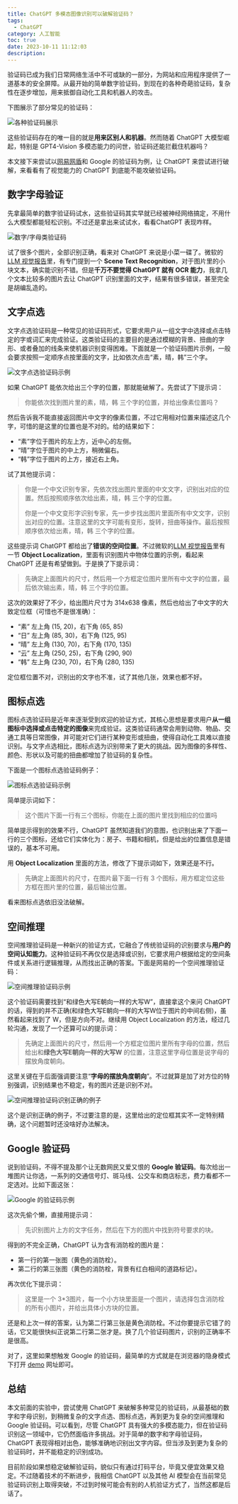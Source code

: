 ```yaml
---
title: ChatGPT 多模态图像识别可以破解验证码？
tags:
  - ChatGPT
category: 人工智能
toc: true
date: 2023-10-11 11:12:03
description:
---
```



验证码已成为我们日常网络生活中不可或缺的一部分，为网站和应用程序提供了一道基本的安全屏障。从最开始的简单数字验证码，到现在的各种奇葩验证码，复杂性在逐步增加，用来抵御自动化工具和机器人的攻击。

下图展示了部分常见的验证码：

![各种验证码展示](https://slefboot-1251736664.file.myqcloud.com/20231009_chatgpt_recaptcha.png)

这些验证码存在的唯一目的就是**用来区别人和机器**。然而随着 ChatGPT 大模型崛起，特别是 GPT4-Vision 多模态能力的问世，验证码还能拦截住机器吗？

<!-- more -->

本文接下来尝试以[网易网盾](https://dun.163.com/trial/sense)和 Google 的验证码为例，让 ChatGPT 来尝试进行破解，来看看有了视觉能力的 ChatGPT 到底能不能攻破验证码。

## 数字字母验证

先拿最简单的数字验证码试水，这些验证码其实早就已经被神经网络搞定，不用什么大模型都能轻松识别。不过还是拿出来试试水，看看ChatGPT 表现咋样。

![数字/字母类验证码](https://slefboot-1251736664.file.myqcloud.com/20231010_chatgpt_recaptcha_number.png)

试了很多个图片，全部识别正确，看来对 ChatGPT 来说是小菜一碟了。微软的[LLM 视觉报告](https://browse.arxiv.org/pdf/2309.17421.pdf)里，有专门提到一个 **Scene Text Recognition**，对于图片里的小块文本，确实能识别不错。但是**千万不要觉得 ChatGPT 就有 OCR 能力**，我拿几个文本比较多的图片去让 ChatGPT 识别里面的文字，结果有很多错误，甚至完全是胡编乱造的。

## 文字点选

文字点选验证码是一种常见的验证码形式，它要求用户从一组文字中选择或点击特定的字或词汇来完成验证。这类验证码的主要目的是通过模糊的背景、扭曲的字形、或者叠加的线条来使机器识别变得困难。下面就是一个验证码图片示例，一般会要求按照一定顺序点按里面的文字，比如依次点击“素，晴，韩”三个字。

![文字点选验证码示例](https://slefboot-1251736664.file.myqcloud.com/20231010_chatgpt_recaptcha_char.png)

如果 ChatGPT 能依次给出三个字的位置，那就能破解了。先尝试了下提示词：

> 你能依次找到图片里的素，晴，韩 三个字的位置，并给出像素位置吗？

然后告诉我不能直接返回图片中文字的像素位置，不过它用相对位置来描述这几个字，可惜的是这里的位置也是不对的。给的结果如下：

- “素”字位于图片的左上方，近中心的左侧。
- “晴”字位于图片的中上方，稍微偏右。
- “韩”字位于图片的上方，接近右上角。

试了其他提示词：

> 你是一个中文识别专家，先依次找出图片里面的中文文字，识别出对应的位置。然后按照顺序依次给出素，晴，韩 三个字的位置。
> 
> 你是一个中文变形字识别专家，先一步步找出图片里面所有中文文字，识别出对应的位置。注意这里的文字可能有变形，旋转，扭曲等操作。最后按照顺序依次给出素，晴，韩 三个字的位置。

这些提示词 ChatGPT 都给出了**错误的空间位置**。不过微软的[LLM 视觉报告](https://browse.arxiv.org/pdf/2309.17421.pdf)里有一节 **Object Localization**，里面有识别图片中物体位置的示例，看起来 ChatGPT 还是有希望做到。于是换了下提示词：

> 先确定上面图片的尺寸，然后用一个方框定位图片里所有中文字的位置，最后依次输出素，晴，韩 三个字的位置。

这次的效果好了不少，给出图片尺寸为 314x638 像素，然后也给出了中文字的大致定位框（可惜也不是很准确）：

- “素” 左上角 (15, 20)，右下角 (65, 85)
- “日” 左上角 (85, 30)，右下角 (125, 95) 
- “晴” 左上角 (130, 70)，右下角 (170, 135)
- “云” 左上角 (250, 25)，右下角 (290, 90)
- “韩” 左上角 (230, 70)，右下角 (280, 135)

定位框位置不对，识别出的文字也不准，试了其他几张，效果也都不好。

## 图标点选

图标点选验证码是近年来逐渐受到欢迎的验证方式，其核心思想是要求用户**从一组图标中选择或点击特定的图像**来完成验证。这类验证码通常会用到动物、物品、交通工具等日常图像，并可能对它们进行某种变形或扭曲，使得自动化工具难以直接识别。与文字点选相比，图标点选为识别带来了更大的挑战。因为图像的多样性、颜色、形状以及可能的扭曲都增加了验证码的复杂性。

下面是一个图标点选验证码例子：

![图标点选验证码示例](https://slefboot-1251736664.file.myqcloud.com/20231010_chatgpt_recaptcha_logo.png)

简单提示词如下：

> 这个图片下面一行有三个图标，你能在上面的图片里找到相应的位置吗

简单提示得到的效果不行，ChatGPT 虽然知道我们的意图，也识别出来了下面一行的三个图标，还给它们实体化为：房子、书籍和相机，但是给出的位置信息是错误的，基本不可用。

用 **Object Localization** 里面的方法，修改了下提示词如下，效果还是不行。

> 先确定上面图片的尺寸，在图片最下面一行有 3 个图标，用方框定位这些方框在图片里的位置，最后输出位置。

看来图标点选依旧没法破解。

## 空间推理

空间推理验证码是一种新兴的验证方式，它融合了传统验证码的识别要求与**用户的空间认知能力**。这种验证码不再仅仅是选择或识别，它要求用户根据给定的空间条件或关系进行逻辑推理，从而找出正确的答案。下面是网易的一个空间推理验证码：

![空间推理验证码示例](https://slefboot-1251736664.file.myqcloud.com/20231011_chatgpt_recaptcha_spatial_reasoning.png)

这个验证码需要找到“和绿色大写E朝向一样的大写W”，直接拿这个来问 ChatGPT 的话，得到的并不正确(和绿色大写E朝向一样的大写W位于图片的中间右侧)，虽然看起来找到了 W，但是方向不对。继续用 Object Localization 的方法，经过几轮沟通，发现了一个还算可以的提示词：

> 先确定上面图片的尺寸，然后用一个方框定位图片里所有字母的位置，然后给出和**绿色大写E朝向一样的大写W** 的位置，注意这里字母位置是说字母的摆放角度朝向。

这里关键在于后面强调要注意“**字母的摆放角度朝向**”。不过就算是加了对方位的特别强调，识别结果也不稳定，有的图片还是识别不对。

![空间推理验证码识别正确的例子](https://slefboot-1251736664.file.myqcloud.com/20231011_chatgpt_recaptcha_spatial_reasoning_right.png)

这个是识别正确的例子，不过要注意的是，这里给出的定位框其实不一定特别精确，这个问题暂时还没啥好办法解决。

## Google 验证码

说到验证码，不得不提及那个让无数网民又爱又恨的 **Google 验证码**。每次给出一堆图片让你选，一系列的交通信号灯、斑马线、公交车和商店标志，费力看都不一定选对。比如下面这张：

![Google 的验证码示例](https://slefboot-1251736664.file.myqcloud.com/20231011_chatgpt_recaptcha_google.png)

这次先偷个懒，直接用提示词：

> 先识别图片上方的文字任务，然后在下方的图片中找到符号要求的块。

得到的不完全正确，ChatGPT 认为含有消防栓的图片是：

- 第一行的第一张图（黄色的消防栓）。
- 第二行的第三张图（黄色的消防栓，背景有红白相间的道路标记）。

再次优化下提示词：

> 这里是一个 3*3图片，每一个小方块里面是一个图片，请选择包含消防栓的所有小图片，并给出具体小方块的位置。

还是和上次一样的答案，认为第二行第三张是黄色消防栓。不过你要提示它错了的话，它又能很快纠正说第二行第二张才是。换了几个验证码图片，识别的正确率不是很高。

对了，这里如果想触发 Google 的验证码，最简单的方式就是在浏览器的隐身模式下打开 [demo](https://www.google.com/recaptcha/api2/demo) 网址即可。

## 总结

本文前面的实验中，尝试使用 ChatGPT 来破解多种常见的验证码，从最基础的数字和字母识别，到稍微复杂的文字点选、图标点选，再到更为复杂的空间推理和 Google 验证码。可以看到，尽管 ChatGPT 具有强大的多模态能力，但在验证码识别这一领域中，它仍然面临许多挑战。对于简单的数字和字母验证码，ChatGPT 表现得相对出色，能够准确地识别出文字内容。但当涉及到更为复杂的验证码时，并不能稳定的识别成功。

目前阶段如果想稳定破解验证码，貌似只有通过打码平台，毕竟又便宜效果又稳定。不过随着技术的不断进步，我相信 ChatGPT 以及其他 AI 模型会在当前常见验证码识别上取得突破，不过到时候可能会有别的人机验证方式了，当然这都是后话了。